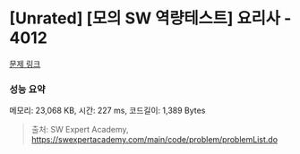 # [Unrated] [모의 SW 역량테스트] 요리사 - 4012 

[문제 링크](https://swexpertacademy.com/main/code/problem/problemDetail.do?contestProbId=AWIeUtVakTMDFAVH) 

### 성능 요약

메모리: 23,068 KB, 시간: 227 ms, 코드길이: 1,389 Bytes



> 출처: SW Expert Academy, https://swexpertacademy.com/main/code/problem/problemList.do
